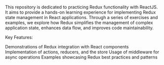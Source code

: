 This repository is dedicated to practicing Redux functionality with ReactJS. It aims to provide a hands-on learning experience for implementing Redux state management in React applications. Through a series of exercises and examples, we explore how Redux simplifies the management of complex application state, enhances data flow, and improves code maintainability.

Key Features:

Demonstrations of Redux integration with React components
Implementation of actions, reducers, and the store
Usage of middleware for async operations
Examples showcasing Redux best practices and patterns
